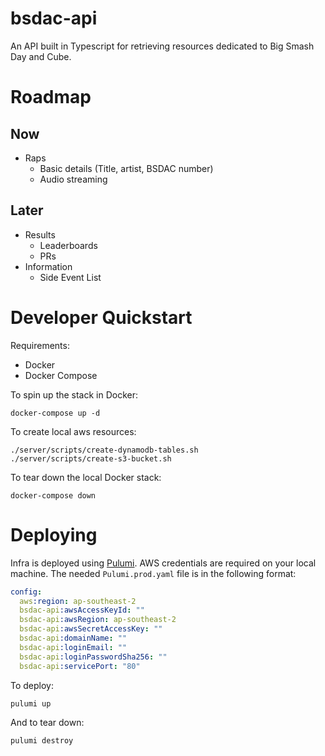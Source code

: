 # bsdac-api
An API built in Typescript for retrieving resources dedicated to Big Smash Day and Cube.

# Roadmap

## Now
- Raps
  - Basic details (Title, artist, BSDAC number)
  - Audio streaming

## Later
- Results
  - Leaderboards
  - PRs
- Information
  - Side Event List

# Developer Quickstart
Requirements:
- Docker
- Docker Compose

To spin up the stack in Docker:
```console
docker-compose up -d
```

To create local aws resources:
```console
./server/scripts/create-dynamodb-tables.sh
./server/scripts/create-s3-bucket.sh
```

To tear down the local Docker stack:
```console
docker-compose down
```

# Deploying
Infra is deployed using [Pulumi](https://www.pulumi.com/docs/get-started/install/). AWS credentials are required on your local machine. The needed `Pulumi.prod.yaml` file is in the following format:

```yaml
config:
  aws:region: ap-southeast-2
  bsdac-api:awsAccessKeyId: ""
  bsdac-api:awsRegion: ap-southeast-2
  bsdac-api:awsSecretAccessKey: ""
  bsdac-api:domainName: ""
  bsdac-api:loginEmail: ""
  bsdac-api:loginPasswordSha256: ""
  bsdac-api:servicePort: "80"
```

To deploy:
```console
pulumi up
```

And to tear down:
```console
pulumi destroy
```